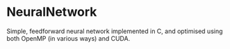 # NeuralNetwork
Simple, feedforward neural network implemented in C, and optimised using both OpenMP (in various ways) and CUDA.
